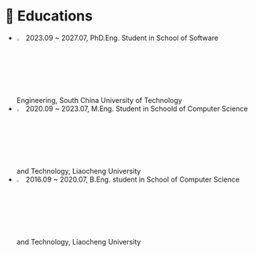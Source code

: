 <h1>🏫 Educations</h1>
<ul>
    <li>
        <img src='images/scut.jpg' alt="lcu" width="3%"> 2023.09 ~ 2027.07, PhD.Eng. Student in School of Software Engineering, South China University of Technology 
    </li>
    <li>
        <img src='images/lcu.jpg' alt="lcu" width="3%"> 2020.09 ~ 2023.07, M.Eng. Student in Schoold of Computer Science and Technology, Liaocheng University
    </li>
    <li>
        <img src='images/lcu.jpg' alt="lcu" width="3%"> 2016.09 ~ 2020.07, B.Eng. student in School of Computer Science and Technology, Liaocheng University
    </li>
</ul>
